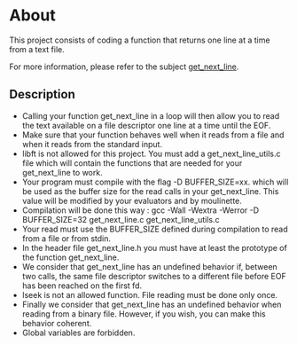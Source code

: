 # About

This project consists of coding a function that returns one line at a time from a text file.

For more information, please refer to the subject [get_next_line](https://github.com/Sndrn/42_cursus/tree/main/Subjects_PDFs).

## Description

- Calling your function get_next_line in a loop will then allow you to read the text available on a file descriptor one line at a time until the EOF.
- Make sure that your function behaves well when it reads from a file and when it reads from the standard input.
- libft is not allowed for this project. You must add a get_next_line_utils.c file which will contain the functions that are needed for your get_next_line to work.
- Your program must compile with the flag -D BUFFER_SIZE=xx. which will be used as the buffer size for the read calls in your get_next_line. This value will be modified by your evaluators and by moulinette.
- Compilation will be done this way : gcc -Wall -Wextra -Werror -D BUFFER_SIZE=32 get_next_line.c get_next_line_utils.c
- Your read must use the BUFFER_SIZE defined during compilation to read from a file or from stdin.
- In the header file get_next_line.h you must have at least the prototype of the function get_next_line.
- We consider that get_next_line has an undefined behavior if, between two calls, the same file descriptor switches to a different file before EOF has been reached on the first fd.
- lseek is not an allowed function. File reading must be done only once.
- Finally we consider that get_next_line has an undefined behavior when reading from a binary file. However, if you wish, you can make this behavior coherent.
- Global variables are forbidden.
